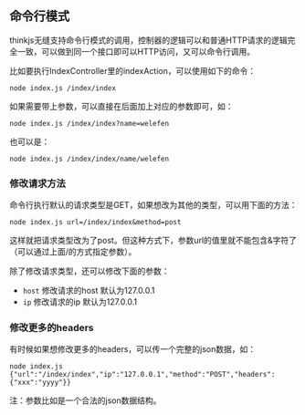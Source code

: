 ## 命令行模式

thinkjs无缝支持命令行模式的调用，控制器的逻辑可以和普通HTTP请求的逻辑完全一致，可以做到同一个接口即可以HTTP访问，又可以命令行调用。

比如要执行IndexController里的indexAction，可以使用如下的命令：

```shell
node index.js /index/index
```

如果需要带上参数，可以直接在后面加上对应的参数即可，如：

```shell
node index.js /index/index?name=welefen
```

也可以是：

```shell
node index.js /index/index/name/welefen
```

### 修改请求方法

命令行执行默认的请求类型是GET，如果想改为其他的类型，可以用下面的方法：

```shell
node index.js url=/index/index&method=post
```

这样就把请求类型改为了post。但这种方式下，参数url的值里就不能包含&字符了（可以通过上面/的方式指定参数）。

除了修改请求类型，还可以修改下面的参数：

* `host` 修改请求的host 默认为127.0.0.1
* `ip` 修改请求的ip 默认为127.0.0.1

### 修改更多的headers

有时候如果想修改更多的headers，可以传一个完整的json数据，如：

```shell
node index.js {"url":"/index/index","ip":"127.0.0.1","method":"POST","headers":{"xxx":"yyyy"}}
```

注：参数比如是一个合法的json数据结构。